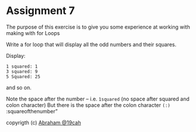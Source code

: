 # Assignment 7
The purpose of this exercise is to give you some experience at working with making with for Loops

Write a for loop that will display all the odd numbers and their squares. 

Display: 
```
1 squared: 1
3 squared: 9 
5 Squared: 25
```
and so on. 

Note the space after the number – i.e. `1squared` (no space after squared and colon character) 
But there is the space after the colon character `(:)` :squareofthenumber”


copyrigth (c) [Abraham @19cah](https://github.com/19cah)
